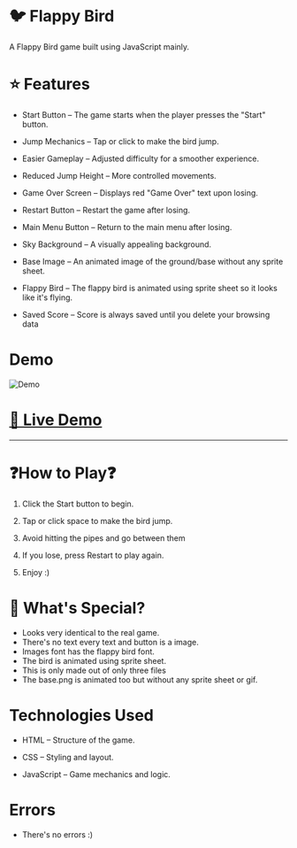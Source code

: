 # 🐦 Flappy Bird

A Flappy Bird game built using JavaScript mainly.

# ⭐ Features

- Start Button – The game starts when the player presses the "Start" button.

-  Jump Mechanics – Tap or click to make the bird jump.

-  Easier Gameplay – Adjusted difficulty for a smoother experience.

-  Reduced Jump Height – More controlled movements.

-  Game Over Screen – Displays red "Game Over" text upon losing.

-  Restart Button – Restart the game after losing.

-  Main Menu Button – Return to the main menu after losing. 

-  Sky Background – A visually appealing background.

- Base Image – An animated image of the ground/base without any sprite sheet.

- Flappy Bird – The flappy bird is animated using sprite sheet so it looks like it's flying.

-  Saved Score – Score is always saved until you delete your browsing data

# Demo
![Demo](demo.png)


# [🔴 Live Demo](https://html-guy0.github.io/Flappy-Bird/)


---


 # ❓How to Play❓

1. Click the Start button to begin.


2. Tap or click space to make the bird jump.


3. Avoid hitting the pipes and go between them


4. If you lose, press Restart to play again.

  
5. Enjoy :) 
   
# 🌟 What's Special?

- Looks very identical to the real game.
- There's no text every text and button is a image.
- Images font has the flappy bird font.
- The bird is animated using sprite sheet.
- This is only made out of only three files
- The base.png is animated too but without any sprite sheet or gif.

# Technologies Used

- HTML – Structure of the game.

- CSS – Styling and layout.

- JavaScript – Game mechanics and logic.

# Errors

- There's no errors :)
 

